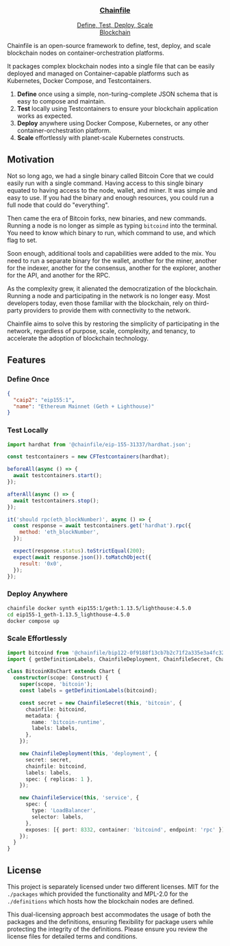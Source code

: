 <p align="center">
  <a href="https://github.com/fuxingloh/chainfile">
    <h3 align="center">Chainfile</h3>
    <p align="center">Define, Test, Deploy, Scale<br>Blockchain</p>
  </a>
</p>

Chainfile is an open-source framework to define, test, deploy,
and scale blockchain nodes on container-orchestration platforms.

It packages complex blockchain nodes into a single file that can be easily deployed
and managed on Container-capable platforms such as Kubernetes, Docker Compose, and Testcontainers.

1. **Define** once using a simple, non-turing-complete JSON schema that is easy to compose and maintain.
2. **Test** locally using Testcontainers to ensure your blockchain application works as expected.
3. **Deploy** anywhere using Docker Compose, Kubernetes, or any other container-orchestration platform.
4. **Scale** effortlessly with planet-scale Kubernetes constructs.

## Motivation

Not so long ago, we had a single binary called Bitcoin Core that we could easily run with a single command.
Having access to this single binary equated to having access to the node, wallet, and miner.
It was simple and easy to use.
If you had the binary and enough resources, you could run a full node that could do "everything".

Then came the era of Bitcoin forks, new binaries, and new commands.
Running a node is no longer as simple as typing `bitcoind` into the terminal.
You need to know which binary to run, which command to use, and which flag to set.

Soon enough, additional tools and capabilities were added to the mix.
You need to run a separate binary for the wallet, another for the miner, another for the indexer,
another for the consensus, another for the explorer, another for the API, and another for the RPC.

As the complexity grew, it alienated the democratization of the blockchain.
Running a node and participating in the network is no longer easy.
Most developers today, even those familiar with the blockchain,
rely on third-party providers to provide them with connectivity to the network.

Chainfile aims to solve this by restoring the simplicity of participating in the network,
regardless of purpose, scale, complexity, and tenancy,
to accelerate the adoption of blockchain technology.

## Features

### Define Once

```json
{
  "caip2": "eip155:1",
  "name": "Ethereum Mainnet (Geth + Lighthouse)"
}
```

### Test Locally

```js
import hardhat from '@chainfile/eip-155-31337/hardhat.json';

const testcontainers = new CFTestcontainers(hardhat);

beforeAll(async () => {
  await testcontainers.start();
});

afterAll(async () => {
  await testcontainers.stop();
});

it('should rpc(eth_blockNumber)', async () => {
  const response = await testcontainers.get('hardhat').rpc({
    method: 'eth_blockNumber',
  });

  expect(response.status).toStrictEqual(200);
  expect(await response.json()).toMatchObject({
    result: '0x0',
  });
});
```

### Deploy Anywhere

```bash
chainfile docker synth eip155:1/geth:1.13.5/lighthouse:4.5.0
cd eip155-1_geth-1.13.5_lighthouse-4.5.0
docker compose up
```

### Scale Effortlessly

```ts
import bitcoind from '@chainfile/bip122-0f9188f13cb7b2c71f2a335e3a4fc328/bitcoind.json';
import { getDefinitionLabels, ChainfileDeployment, ChainfileSecret, ChainfileService } from 'chainfile-cdk8s';

class BitcoinK8sChart extends Chart {
  constructor(scope: Construct) {
    super(scope, 'bitcoin');
    const labels = getDefinitionLabels(bitcoind);

    const secret = new ChainfileSecret(this, 'bitcoin', {
      chainfile: bitcoind,
      metadata: {
        name: 'bitcoin-runtime',
        labels: labels,
      },
    });

    new ChainfileDeployment(this, 'deployment', {
      secret: secret,
      chainfile: bitcoind,
      labels: labels,
      spec: { replicas: 1 },
    });

    new ChainfileService(this, 'service', {
      spec: {
        type: 'LoadBalancer',
        selector: labels,
      },
      exposes: [{ port: 8332, container: 'bitcoind', endpoint: 'rpc' }],
    });
  }
}
```

## License

This project is separately licensed under two different licenses.
MIT for the `./packages` which provided the functionality
and MPL-2.0 for the `./definitions` which hosts how the blockchain nodes are defined.

This dual-licensing approach best accommodates the usage of both the packages and the definitions,
ensuring flexibility for package users while protecting the integrity of the definitions.
Please ensure you review the license files for detailed terms and conditions.
